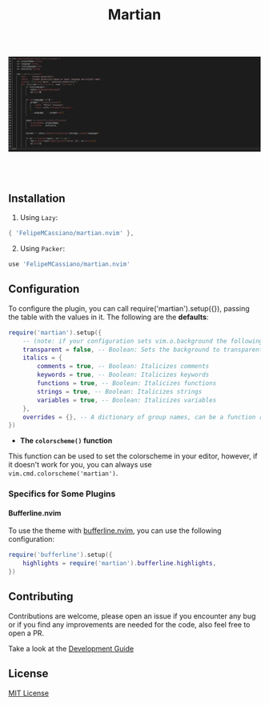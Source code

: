 <div align="center">

# Martian

<br/>
<br/>

![preview](assets/preview.png) 

<br/>
<br/>

</div>

## Installation

1. Using `Lazy`:

```lua
{ 'FelipeMCassiano/martian.nvim' },
```

2. Using `Packer`:

```lua
use 'FelipeMCassiano/martian.nvim'
```

## Configuration

To configure the plugin, you can call require('martian').setup({}), passing the table with the values in it. The following are the **defaults**:

```lua
require('martian').setup({
    -- (note: if your configuration sets vim.o.background the following option will do nothing!)
    transparent = false, -- Boolean: Sets the background to transparent
    italics = {
        comments = true, -- Boolean: Italicizes comments
        keywords = true, -- Boolean: Italicizes keywords
        functions = true, -- Boolean: Italicizes functions
        strings = true, -- Boolean: Italicizes strings
        variables = true, -- Boolean: Italicizes variables
    },
    overrides = {}, -- A dictionary of group names, can be a function returning a dictionary or a table.
})
```

- **The `colorscheme()` function**

This function can be used to set the colorscheme in your editor, however, if it doesn't work for you, you can always use `vim.cmd.colorscheme('martian')`.

### Specifics for Some Plugins

#### Bufferline.nvim

To use the theme with [bufferline.nvim](https://github.com/akinsho/bufferline.nvim), you can use the following configuration:

```lua
require('bufferline').setup({
    highlights = require('martian').bufferline.highlights,
})
```

## Contributing

Contributions are welcome, please open an issue if you encounter any bug or if you find any improvements are needed for the code, also feel free to open a PR.

Take a look at the [Development Guide](./DEVELOPMENT_GUIDE.md)

## License

[MIT License](LICENSE) 
